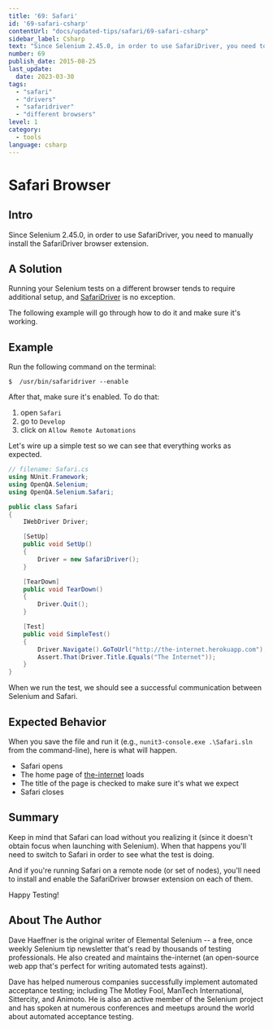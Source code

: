 ```yaml
---
title: '69: Safari'
id: '69-safari-csharp'
contentUrl: "docs/updated-tips/safari/69-safari-csharp"
sidebar_label: Csharp 
text: "Since Selenium 2.45.0, in order to use SafariDriver, you need to manually install the SafariDriver browser extension."
number: 69
publish_date: 2015-08-25
last_update:
  date: 2023-03-30
tags:
  - "safari"
  - "drivers"
  - "safaridriver"
  - "different browsers"
level: 1
category:
  - tools
language: csharp
---
```


# Safari Browser

## Intro

Since Selenium 2.45.0, in order to use SafariDriver, you need to manually install the SafariDriver browser extension.


## A Solution

Running your Selenium tests on a different browser tends to require additional setup, and [SafariDriver](https://github.com/SeleniumHQ/selenium/wiki/SafariDriver) is no exception.

The following example will go through how to do it and make sure it's working.

## Example

Run the following command on the terminal:

`$  /usr/bin/safaridriver --enable`

After that, make sure it's enabled. To do that:

1. open `Safari`
2. go to `Develop`
3. click on `Allow Remote Automations`

Let's wire up a simple test so we can see that everything works as expected.

```csharp
// filename: Safari.cs
using NUnit.Framework;
using OpenQA.Selenium;
using OpenQA.Selenium.Safari;

public class Safari
{
    IWebDriver Driver;

    [SetUp]
    public void SetUp()
    {
        Driver = new SafariDriver();
    }

    [TearDown]
    public void TearDown()
    {
        Driver.Quit();
    }

    [Test]
    public void SimpleTest()
    {
        Driver.Navigate().GoToUrl("http://the-internet.herokuapp.com");
        Assert.That(Driver.Title.Equals("The Internet"));
    }
}
```

When we run the test, we should see a successful communication between Selenium and Safari.

## Expected Behavior

When you save the file and run it (e.g., `nunit3-console.exe .\Safari.sln` from the command-line), here is what will happen.

+ Safari opens
+ The home page of [the-internet](http://github.com/tourdedave/the-internet) loads
+ The title of the page is checked to make sure it's what we expect
+ Safari closes

## Summary

Keep in mind that Safari can load without you realizing it (since it doesn't obtain focus when launching with Selenium). When that happens you'll need to switch to Safari in order to see what the test is doing.

And if you're running Safari on a remote node (or set of nodes), you'll need to install and enable the SafariDriver browser extension on each of them.

Happy Testing!

## About The Author

Dave Haeffner is the original writer of Elemental Selenium -- a free, once weekly Selenium tip newsletter that's read by thousands of testing professionals. He also created and maintains the-internet (an open-source web app that's perfect for writing automated tests against).

Dave has helped numerous companies successfully implement automated acceptance testing; including The Motley Fool, ManTech International, Sittercity, and Animoto. He is also an active member of the Selenium project and has spoken at numerous conferences and meetups around the world about automated acceptance testing.
